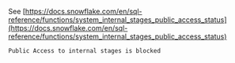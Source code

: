 See [https://docs.snowflake.com/en/sql-reference/functions/system_internal_stages_public_access_status](https://docs.snowflake.com/en/sql-reference/functions/system_internal_stages_public_access_status)
```
Public Access to internal stages is blocked
```
